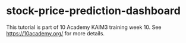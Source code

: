 # stock-price-prediction-dashboard
This tutorial is part of 10 Academy KAIM3 training week 10. See https://10academy.org/ for more details.
